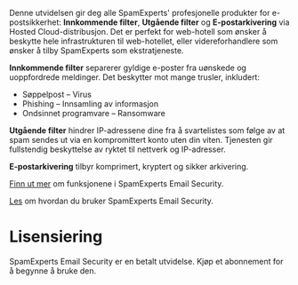 Denne utvidelsen gir deg alle SpamExperts' profesjonelle produkter for e-postsikkerhet: **Innkommende filter**, **Utgående filter** og **E-postarkivering** via Hosted Cloud-distribusjon. Det er perfekt for web-hotell som ønsker å beskytte hele infrastrukturen til web-hotellet, eller videreforhandlere som ønsker å tilby SpamExperts som ekstratjeneste. 

**Innkommende filter** separerer gyldige e-poster fra uønskede og uoppfordrede meldinger. Det beskytter mot mange trusler, inkludert: 

- Søppelpost 
– Virus 
- Phishing 
– Innsamling av informasjon 
- Ondsinnet programvare 
– Ransomware 

**Utgående filter** hindrer IP-adressene dine fra å svartelistes som følge av at spam sendes ut via en kompromittert konto uten din viten. Tjenesten gir fullstendig beskyttelse av ryktet til nettverk og IP-adresser. 

**E-postarkivering** tilbyr komprimert, kryptert og sikker arkivering. 

[Finn ut mer](https://www.spamexperts.com/services/incoming-filtering) om funksjonene i SpamExperts Email Security. 

[Les](https://github.com/SpamExperts/plesk-extension/blob/master/docs/user-manual.md) om hvordan du bruker SpamExperts Email Security. 

# Lisensiering 

SpamExperts Email Security er en betalt utvidelse. Kjøp et abonnement for å begynne å bruke den.